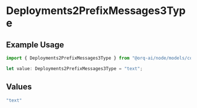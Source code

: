 # Deployments2PrefixMessages3Type

## Example Usage

```typescript
import { Deployments2PrefixMessages3Type } from "@orq-ai/node/models/components";

let value: Deployments2PrefixMessages3Type = "text";
```

## Values

```typescript
"text"
```
